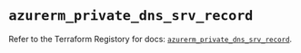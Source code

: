 # `azurerm_private_dns_srv_record`

Refer to the Terraform Registory for docs: [`azurerm_private_dns_srv_record`](https://registry.terraform.io/providers/hashicorp/azurerm/3.69.0/docs/resources/private_dns_srv_record).
